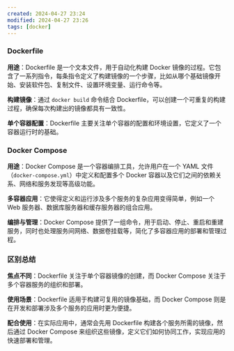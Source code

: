 ```yaml
---
created: 2024-04-27 23:24
modified: 2024-04-27 23:26
tags: [docker]
---
```


### Dockerfile

**用途**：Dockerfile 是一个文本文件，用于自动化构建 Docker 镜像的过程。它包含了一系列指令，每条指令定义了构建镜像的一个步骤，比如从哪个基础镜像开始、安装软件包、复制文件、设置环境变量、运行命令等。

**构建镜像**：通过 `docker build` 命令结合 Dockerfile，可以创建一个可重复的构建过程，确保每次构建出的镜像都具有一致性。

**单个容器配置**：Dockerfile 主要关注单个容器的配置和环境设置，它定义了一个容器运行时的基础。

### Docker Compose

**用途**：Docker Compose 是一个容器编排工具，允许用户在一个 YAML 文件（`docker-compose.yml`）中定义和配置多个 Docker 容器以及它们之间的依赖关系、网络和服务发现等高级功能。

**多容器应用**：它使得定义和运行涉及多个服务的复杂应用变得简单，例如一个 Web 服务器、数据库服务器和缓存服务器的组合应用。

**编排与管理**：Docker Compose 提供了一组命令，用于启动、停止、重启和重建服务，同时也处理服务间网络、数据卷挂载等，简化了多容器应用的部署和管理过程。

### 区别总结

**焦点不同**：Dockerfile 关注于单个容器镜像的创建，而 Docker Compose 关注于多个容器服务的组织和部署。

**使用场景**：Dockerfile 适用于构建可复用的镜像基础，而 Docker Compose 则是在开发和部署涉及多个服务的应用时更为便捷。

**配合使用**：在实际应用中，通常会先用 Dockerfile 构建各个服务所需的镜像，然后通过 Docker Compose 来组织这些镜像，定义它们如何协同工作，实现应用的快速部署和管理。
